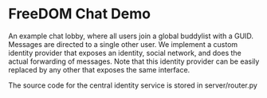 FreeDOM Chat Demo
=================

An example chat lobby, where all users join a global buddylist with a GUID.
Messages are directed to a single other user.
We implement a custom identity provider that exposes an identity,
social network, and does the actual forwarding of messages. 
Note that this identity provider can be easily replaced by any other that
exposes the same interface.

The source code for the central identity service is stored in server/router.py
